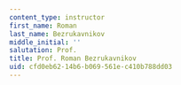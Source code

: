 ```yaml
---
content_type: instructor
first_name: Roman
last_name: Bezrukavnikov
middle_initial: ''
salutation: Prof.
title: Prof. Roman Bezrukavnikov
uid: cfd0eb62-14b6-b069-561e-c410b788dd03
---
```

